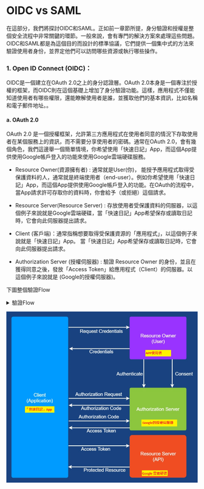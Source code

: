 # OIDC vs SAML 

在這部分，我們將探討OIDC和SAML。正如前一章節所提，身分驗證和授權是整個安全流程中非常關鍵的環節。一般來說，會有專門的解決方案來處理這些問題。OIDC和SAML都是為這個目的而設計的標準協議，它們提供一個集中式的方法來驗證使用者身份，並界定他們可以訪問哪些資源或執行哪些操作。

### 1. Open ID Connect (OIDC)：
OIDC是一個建立在OAuth 2.0之上的身分認證層。OAuth 2.0本身是一個專注於授權的框架，而OIDC則在這個基礎上增加了身分驗證功能。這樣，應用程式不僅能知道使用者有哪些權限，還能瞭解使用者是誰，並獲取他們的基本資訊，比如名稱和電子郵件地址。。

#### a. OAuth 2.0 
OAuth 2.0 是一個授權框架，允許第三方應用程式在使用者同意的情況下存取使用者在某個服務上的資訊，而不需要分享使用者的密碼。通常在OAuth 2.0，會有幾個角色，我們這邊舉一個簡單情境，你希望使用「快速日記」App，而這個App提供使用Google帳戶登入的功能來使用Google雲端硬碟服務。

 - Resource Owner(資源擁有者) : 通常就是User(你)， 能授予應用程式取得受保護資料的人，通常就是終端使用者（end-user）。例如你希望使用「快速日記」App，而這個App提供使用Google帳戶登入的功能。在OAuth的流程中，當App請求許可存取你的資料時，你會給予（或拒絕）這個請求。
 
 - Resource Server(Resource Server) : 存放使用者受保護資料的伺服器，以這個例子來說就是Google雲端硬碟，當「快速日記」App希望保存或讀取日記時，它會向此伺服器提出請求。
 
-  Client (客戶端)：通常指稱想要取得受保護資源的「應用程式」，以這個例子來說就是「快速日記」App。 當「快速日記」App希望保存或讀取日記時，它會向此伺服器提出請求。

- Authorization Server (授權伺服器) : 驗證 Resource Owner 的身份，並且在獲得同意之後，發放「Access Token」給應用程式（Client）的伺服器。以這個例子來說就是 (Google的授權伺服器)。

下圖整個驗證Flow

<details>
 <summary>驗證Flow</summary>
 
 - 1. Client 到 Resource Owner :
    - Request Credentials : 當你打開「快速日記」App並選擇使用Google帳戶登入時，App首先會引導你到Google的登入頁面。
    
    - Authenticate : 你將在Google的頁面上輸入你的Google帳戶憑證，即用戶名和密碼。這一步是由Google完成的，而「快速日記」App不會看到或知道你的密碼。
    
    - Consent : 一旦驗證成功，Google會顯示一個請求同意頁面。在這裡，Google會詢問你是否允許「快速日記」App訪問特定的Google帳戶資料。
    
    - Credentials : 「Resource Owner」（使用者）提供的身份資訊或某種用於辨識其身份的資料。這只是一個授權請求，而實際的身份驗證會在Resource Owner和Authorization Server之間完成。
    
 - 2. Client 到 Authorization Server 
    - Authorization Request : 如果你同意上述的權限請求，「快速日記」App會從Google的授權伺服器請求一個授權碼。
    
    - Authorization Code : Google的授權伺服器會回傳一個短暫的授權碼給「快速日記」App。
    
    - Access Token : ，「快速日記」App會使用這個授權碼再次向Google的授權伺服器請求取得訪問令牌（Access Token）。

 - 3. Client 到 Resource Server
    
    - Access Token: 一旦取得訪問令牌，「快速日記」App便可以使用此令牌來存取Google雲端硬碟（或其他你同意的資料）。
    
    - Protected Resource: 當「快速日記」App希望保存或讀取日記時，它會使用這個Access Token向Google雲端硬碟（作為資源伺服器）提出請求，然後Google雲端硬碟會根據該令牌提供相對應的資料或服務。
                           
    
更詳細的其實還有關係到Redirect部分，可以參照這篇 https://cloudsundial.com/salesforce-oauth-flows 寫得還算詳細。
</details>

![OAuth 2.0 Flow](images/04/02/001.png)


